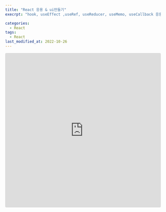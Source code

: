 ```yaml
---
title: "React 응용 & ui만들기"
execrpt: "hook, useEffect ,useRef, useReducer, useMemo, useCallback 응용 codesandbox"

categories:
  - React
tags:
  - React
last_modified_at: 2022-10-26
---
```


<iframe src="https://codesandbox.io/embed/modest-wildflower-crg1zk?fontsize=14&hidenavigation=1&theme=dark"
     style="width:100%; height:500px; border:0; border-radius: 4px; overflow:hidden;"
     title="modest-wildflower-crg1zk"
     allow="accelerometer; ambient-light-sensor; camera; encrypted-media; geolocation; gyroscope; hid; microphone; midi; payment; usb; vr; xr-spatial-tracking"
     sandbox="allow-forms allow-modals allow-popups allow-presentation allow-same-origin allow-scripts"
   ></iframe>
